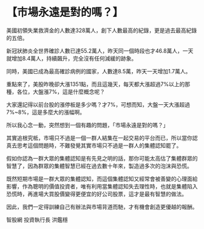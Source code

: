 # 【市場永遠是對的嗎？】


美國初領失業救濟金的人數達328萬人，創下人數最高的紀錄，更是過去最高紀錄的五倍。

新冠狀肺炎全世界確診人數已達55.2萬人，昨天同一個時段也才46.8萬人，一天就增加8.4萬人，持續飆升，完全沒有任何減緩的跡象。

同時，美國已成為最高確診病例的國家，人數達8.5萬，昨天一天增加1.7萬人。

重點來了，美股昨晚卻大漲1351點，而且這幾天，每天都大漲超過7%以上的那種，各位，大盤漲7%，這是什麼概念呢？

大家還記得以前台股的漲停板是多少嗎？才7%，可想而知，大盤一天大漲超過7%~8%，這是多麼大的漲幅啊。

所以我心念一動，突然想到一個有趣的問題，「市場永遠是對的嗎？」

其實追根究柢，市場只不過是一個一群人結集在一起交易的平台而已，所以當你認真去思考這個問題時，不難發覺其實市場只不過是一群人的集體認知罷了。

假如你認為一群大眾的集體認知是有先見之明的話，那你可能太高估了集體群眾的智慧了，因為群眾的集體智慧已經在過去數十年來，製造過多次的泡沫與恐慌。

既然短期市場是一群大眾的集體認知，而這個集體認知又經常會被善變的心理面給影響，作為聰明的價值投資者，唯有利用當集體認知失去理性時，也就是集體陷入恐慌時，再進場大買股價變得更便宜的好公司股票，這才是最有智慧的做法。

因此，我們一定得訓練自己有辦法與市場背道而馳，才有機會創造更優越的報酬。

智股網 投資執行長
洪鑑穩